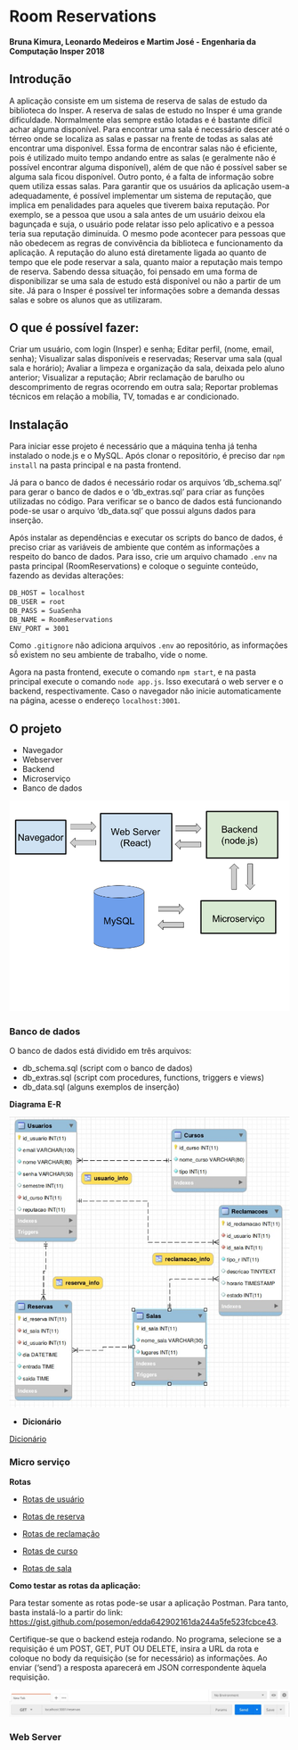 # Room Reservations
#### Bruna Kimura, Leonardo Medeiros e Martim José - Engenharia da Computação Insper 2018

## Introdução
A aplicação consiste em um sistema de reserva de salas de estudo da biblioteca do Insper.
A reserva de salas de estudo no Insper é uma grande dificuldade. Normalmente elas sempre estão lotadas e é bastante difícil achar alguma disponível. Para encontrar uma sala é necessário descer até o térreo onde se localiza as salas e passar na frente de todas as salas até encontrar uma disponível. Essa forma de encontrar salas não é eficiente, pois é utilizado muito tempo andando entre as salas (e geralmente não é possível encontrar alguma disponível), além de que não é possível saber se alguma sala ficou disponível. Outro ponto, é a falta de informação sobre quem utiliza essas salas.
Para garantir que os usuários da aplicação usem-a adequadamente, é possível implementar um sistema de reputação, que implica em penalidades para aqueles que tiverem baixa reputação. Por exemplo, se a pessoa que usou a sala antes de um usuário deixou ela bagunçada e suja, o usuário pode relatar isso pelo aplicativo e a pessoa teria sua reputação diminuída. O mesmo pode acontecer para pessoas que não obedecem as regras de convivência da biblioteca e funcionamento da aplicação. A reputação do aluno está diretamente ligada ao quanto de tempo que ele pode reservar a sala, quanto maior a reputação mais tempo de reserva.
Sabendo dessa situação, foi pensado em uma forma de disponibilizar se uma sala de estudo está disponível ou não a partir de um site. Já para o Insper é possível ter informações sobre a demanda dessas salas e sobre os alunos que as utilizaram.

## O que é possível fazer:

Criar um usuário, com login (Insper) e senha;
Editar perfil, (nome, email, senha);
Visualizar salas disponíveis e reservadas;
Reservar uma sala (qual sala e horário);
Avaliar a limpeza e organização da sala, deixada pelo aluno anterior;
Visualizar a reputação;
Abrir reclamação de barulho ou descomprimento de regras ocorrendo em outra sala;
Reportar problemas técnicos em relação a mobília, TV, tomadas e ar condicionado.



## Instalação
Para iniciar esse projeto é necessário que a máquina tenha já tenha instalado o node.js e o MySQL. Após clonar o repositório, é preciso dar `npm install` na pasta principal e na pasta frontend.

Já para o banco de dados é necessário rodar os arquivos ‘db_schema.sql’ para gerar o banco de dados e o ‘db_extras.sql’ para criar as funções utilizadas no código. Para verificar se o banco de dados está funcionando pode-se usar o arquivo ‘db_data.sql’ que possui alguns dados para inserção.

Após instalar as dependências e executar os scripts do banco de dados, é preciso criar as variáveis de ambiente que contém as informações a respeito do banco de dados. Para isso, crie um arquivo chamado `.env` na pasta principal (RoomReservations) e coloque o seguinte conteúdo, fazendo as devidas alterações:

    DB_HOST = localhost
    DB_USER = root
    DB_PASS = SuaSenha
    DB_NAME = RoomReservations
    ENV_PORT = 3001

Como `.gitignore` não adiciona arquivos `.env` ao repositório, as informações sṍ existem no seu ambiente de trabalho, vide o nome.

Agora na pasta frontend, execute o comando `npm start`, e na pasta principal execute o comando `node app.js`. Isso executará o web server e o backend, respectivamente. Caso o navegador não inicie automaticamente na página, acesse o endereço `localhost:3001`.

## O projeto
* Navegador
* Webserver
* Backend
* Microserviço
* Banco de dados

![Diagrama Aplicação](./img/diagrama_aplicacao.png)

### Banco de dados
O banco de dados está dividido em três arquivos:
* db_schema.sql (script com o banco de dados)
* db_extras.sql (script com procedures, functions, triggers e views)
* db_data.sql (alguns exemplos de inserção)

**Diagrama E-R**

![Diagrama ER](./img/diagrama_er.jpeg)

* **Dicionário**

[Dicionário](./master/database/dicionario.md)


### Micro serviço
**Rotas**
- [Rotas de usuário](../master/routes/user_route.md)

- [Rotas de reserva](../master/routes/reserva_route.md)

- [Rotas de reclamação](../master/routes/reclamacao_route.md)

- [Rotas de curso](../master/routes/curso_route.md)

- [Rotas de sala](../master/routes/sala_route.md)


**Como testar as rotas da aplicação:**

Para testar somente as rotas pode-se usar a aplicação Postman. Para tanto, basta instalá-lo a partir do link: https://gist.github.com/posemon/edda642902161da244a5fe523fcbce43.

Certifique-se que o backend esteja rodando. No programa, selecione se a requisição é um POST, GET, PUT OU DELETE, insira a URL da rota e coloque no body da requisição (se for necessário) as informações. Ao enviar (‘send’) a resposta aparecerá em JSON correspondente àquela requisição.

![Postman](./img/postman.jpeg)

### Web Server






